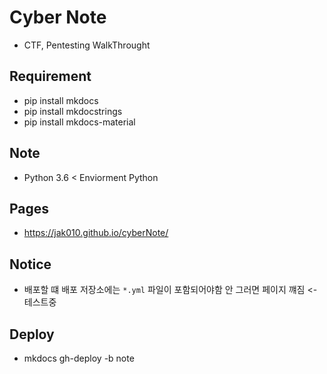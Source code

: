 # Cyber Note
- CTF, Pentesting WalkThrought

## Requirement
 - pip install mkdocs
 - pip install mkdocstrings 
 - pip install mkdocs-material
 
## Note
 - Python 3.6 < Enviorment Python

## Pages
 - https://jak010.github.io/cyberNote/

## Notice
 - 배포할 떄 배포 저장소에는 `*.yml` 파일이 포함되어야함 안 그러면 페이지 꺠짐 <- 테스트중

## Deploy
 - mkdocs gh-deploy -b note
 